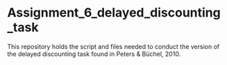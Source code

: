 # Assignment_6_delayed_discounting_task
This repository holds the script and files needed to conduct the version of the delayed discounting task found in Peters &amp; Büchel, 2010. 

